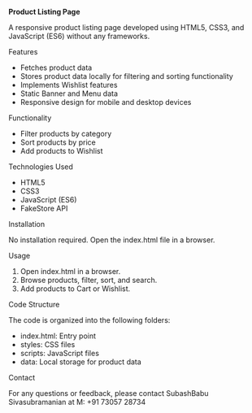 **Product Listing Page**

A responsive product listing page developed using HTML5, CSS3, and JavaScript (ES6) without any frameworks.

Features

- Fetches product data
- Stores product data locally for filtering and sorting functionality
- Implements Wishlist features
- Static Banner and Menu data
- Responsive design for mobile and desktop devices

Functionality

- Filter products by category
- Sort products by price
- Add products to Wishlist

Technologies Used

- HTML5
- CSS3
- JavaScript (ES6)
- FakeStore API

Installation

No installation required. Open the index.html file in a browser.

Usage

1. Open index.html in a browser.
2. Browse products, filter, sort, and search.
3. Add products to Cart or Wishlist.

Code Structure

The code is organized into the following folders:

- index.html: Entry point
- styles: CSS files
- scripts: JavaScript files
- data: Local storage for product data

Contact

For any questions or feedback, please contact SubashBabu Sivasubramanian at M: +91 73057 28734
